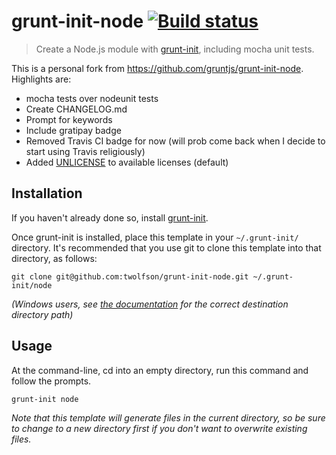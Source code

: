 # grunt-init-node [![Build status](https://travis-ci.org/twolfson/grunt-init-node.png?branch=master)](https://travis-ci.org/twolfson/grunt-init-node)

> Create a Node.js module with [grunt-init][], including mocha unit tests.

This is a personal fork from https://github.com/gruntjs/grunt-init-node. Highlights are:

- mocha tests over nodeunit tests
- Create CHANGELOG.md
- Prompt for keywords
- Include gratipay badge
- Removed Travis CI badge for now (will prob come back when I decide to start using Travis religiously)
- Added [UNLICENSE][unlicense-site] to available licenses (default)

[unlicense-site]: http://unlicense.org/
[grunt-init]: http://gruntjs.com/project-scaffolding

## Installation
If you haven't already done so, install [grunt-init][].

Once grunt-init is installed, place this template in your `~/.grunt-init/` directory. It's recommended that you use git to clone this template into that directory, as follows:

```
git clone git@github.com:twolfson/grunt-init-node.git ~/.grunt-init/node
```

_(Windows users, see [the documentation][grunt-init] for the correct destination directory path)_

## Usage

At the command-line, cd into an empty directory, run this command and follow the prompts.

```
grunt-init node
```

_Note that this template will generate files in the current directory, so be sure to change to a new directory first if you don't want to overwrite existing files._
